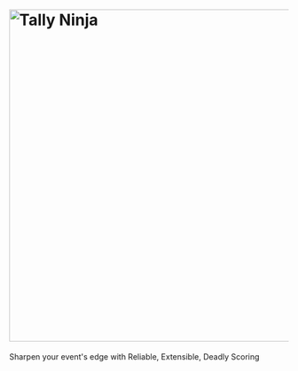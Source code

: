 # <img src="https://raw.githubusercontent.com/maxfire2008/tally-ninja/main/src/static/wordmark.svg" alt="Tally Ninja" width="600"/>
Sharpen your event's edge with
Reliable, Extensible, Deadly Scoring
